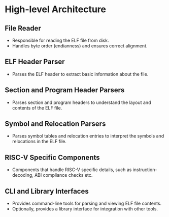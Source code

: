 

# High-level Architecture

## File Reader

- Responsible for reading the ELF file from disk.
- Handles byte order (endianness) and ensures correct alignment.

## ELF Header Parser

- Parses the ELF header to extract basic information about the file.

## Section and Program Header Parsers

- Parses section and program headers to understand the layout and 
contents of the ELF file.

## Symbol and Relocation Parsers

- Parses symbol tables and relocation entries to interpret the symbols 
and relocations in the ELF file.

## RISC-V Specific Components

- Components that handle RISC-V specific details, such as instruction-decoding,
ABI compliance checks etc.

## CLI and Library Interfaces

- Provides command-line tools for parsing and viewing ELF file contents.
- Optionally, provides a library interface for integration with other tools.
